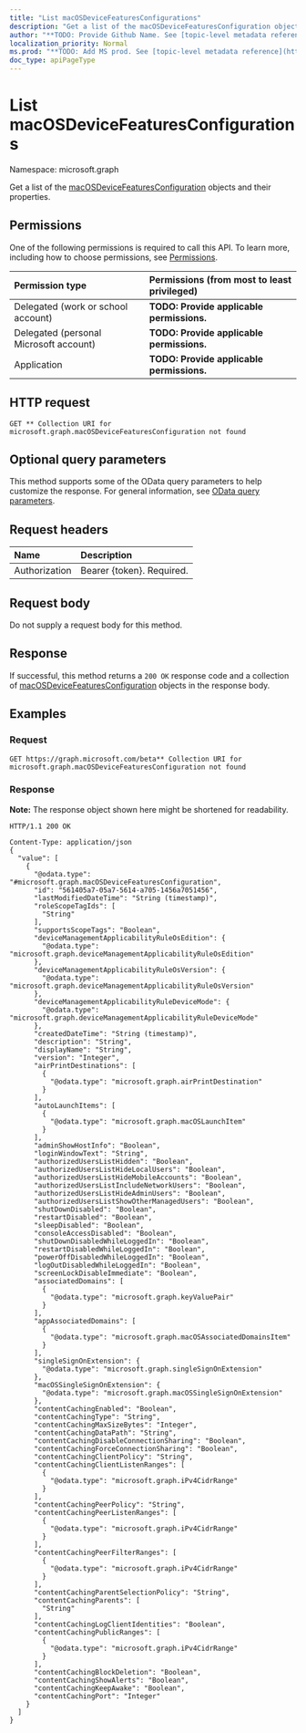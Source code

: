 ```yaml
---
title: "List macOSDeviceFeaturesConfigurations"
description: "Get a list of the macOSDeviceFeaturesConfiguration objects and their properties."
author: "**TODO: Provide Github Name. See [topic-level metadata reference](https://msgo.azurewebsites.net/add/document/guidelines/metadata.html#topic-level-metadata)**"
localization_priority: Normal
ms.prod: "**TODO: Add MS prod. See [topic-level metadata reference](https://msgo.azurewebsites.net/add/document/guidelines/metadata.html#topic-level-metadata)**"
doc_type: apiPageType
---
```


# List macOSDeviceFeaturesConfigurations
Namespace: microsoft.graph

Get a list of the [macOSDeviceFeaturesConfiguration](../resources/macosdevicefeaturesconfiguration.md) objects and their properties.

## Permissions
One of the following permissions is required to call this API. To learn more, including how to choose permissions, see [Permissions](/graph/permissions-reference).

|Permission type|Permissions (from most to least privileged)|
|:---|:---|
|Delegated (work or school account)|**TODO: Provide applicable permissions.**|
|Delegated (personal Microsoft account)|**TODO: Provide applicable permissions.**|
|Application|**TODO: Provide applicable permissions.**|

## HTTP request

<!-- {
  "blockType": "ignored"
}
-->
``` http
GET ** Collection URI for microsoft.graph.macOSDeviceFeaturesConfiguration not found
```

## Optional query parameters
This method supports some of the OData query parameters to help customize the response. For general information, see [OData query parameters](/graph/query-parameters).

## Request headers
|Name|Description|
|:---|:---|
|Authorization|Bearer {token}. Required.|

## Request body
Do not supply a request body for this method.

## Response

If successful, this method returns a `200 OK` response code and a collection of [macOSDeviceFeaturesConfiguration](../resources/macosdevicefeaturesconfiguration.md) objects in the response body.

## Examples

### Request
<!-- {
  "blockType": "request",
  "name": "get_macosdevicefeaturesconfiguration"
}
-->
``` http
GET https://graph.microsoft.com/beta** Collection URI for microsoft.graph.macOSDeviceFeaturesConfiguration not found
```


### Response
**Note:** The response object shown here might be shortened for readability.
<!-- {
  "blockType": "response",
  "truncated": true,
  "@odata.type": "Collection(microsoft.graph.macOSDeviceFeaturesConfiguration)"
}
-->
``` http
HTTP/1.1 200 OK

Content-Type: application/json
{
  "value": [
    {
      "@odata.type": "#microsoft.graph.macOSDeviceFeaturesConfiguration",
      "id": "561405a7-05a7-5614-a705-1456a7051456",
      "lastModifiedDateTime": "String (timestamp)",
      "roleScopeTagIds": [
        "String"
      ],
      "supportsScopeTags": "Boolean",
      "deviceManagementApplicabilityRuleOsEdition": {
        "@odata.type": "microsoft.graph.deviceManagementApplicabilityRuleOsEdition"
      },
      "deviceManagementApplicabilityRuleOsVersion": {
        "@odata.type": "microsoft.graph.deviceManagementApplicabilityRuleOsVersion"
      },
      "deviceManagementApplicabilityRuleDeviceMode": {
        "@odata.type": "microsoft.graph.deviceManagementApplicabilityRuleDeviceMode"
      },
      "createdDateTime": "String (timestamp)",
      "description": "String",
      "displayName": "String",
      "version": "Integer",
      "airPrintDestinations": [
        {
          "@odata.type": "microsoft.graph.airPrintDestination"
        }
      ],
      "autoLaunchItems": [
        {
          "@odata.type": "microsoft.graph.macOSLaunchItem"
        }
      ],
      "adminShowHostInfo": "Boolean",
      "loginWindowText": "String",
      "authorizedUsersListHidden": "Boolean",
      "authorizedUsersListHideLocalUsers": "Boolean",
      "authorizedUsersListHideMobileAccounts": "Boolean",
      "authorizedUsersListIncludeNetworkUsers": "Boolean",
      "authorizedUsersListHideAdminUsers": "Boolean",
      "authorizedUsersListShowOtherManagedUsers": "Boolean",
      "shutDownDisabled": "Boolean",
      "restartDisabled": "Boolean",
      "sleepDisabled": "Boolean",
      "consoleAccessDisabled": "Boolean",
      "shutDownDisabledWhileLoggedIn": "Boolean",
      "restartDisabledWhileLoggedIn": "Boolean",
      "powerOffDisabledWhileLoggedIn": "Boolean",
      "logOutDisabledWhileLoggedIn": "Boolean",
      "screenLockDisableImmediate": "Boolean",
      "associatedDomains": [
        {
          "@odata.type": "microsoft.graph.keyValuePair"
        }
      ],
      "appAssociatedDomains": [
        {
          "@odata.type": "microsoft.graph.macOSAssociatedDomainsItem"
        }
      ],
      "singleSignOnExtension": {
        "@odata.type": "microsoft.graph.singleSignOnExtension"
      },
      "macOSSingleSignOnExtension": {
        "@odata.type": "microsoft.graph.macOSSingleSignOnExtension"
      },
      "contentCachingEnabled": "Boolean",
      "contentCachingType": "String",
      "contentCachingMaxSizeBytes": "Integer",
      "contentCachingDataPath": "String",
      "contentCachingDisableConnectionSharing": "Boolean",
      "contentCachingForceConnectionSharing": "Boolean",
      "contentCachingClientPolicy": "String",
      "contentCachingClientListenRanges": [
        {
          "@odata.type": "microsoft.graph.iPv4CidrRange"
        }
      ],
      "contentCachingPeerPolicy": "String",
      "contentCachingPeerListenRanges": [
        {
          "@odata.type": "microsoft.graph.iPv4CidrRange"
        }
      ],
      "contentCachingPeerFilterRanges": [
        {
          "@odata.type": "microsoft.graph.iPv4CidrRange"
        }
      ],
      "contentCachingParentSelectionPolicy": "String",
      "contentCachingParents": [
        "String"
      ],
      "contentCachingLogClientIdentities": "Boolean",
      "contentCachingPublicRanges": [
        {
          "@odata.type": "microsoft.graph.iPv4CidrRange"
        }
      ],
      "contentCachingBlockDeletion": "Boolean",
      "contentCachingShowAlerts": "Boolean",
      "contentCachingKeepAwake": "Boolean",
      "contentCachingPort": "Integer"
    }
  ]
}
```

